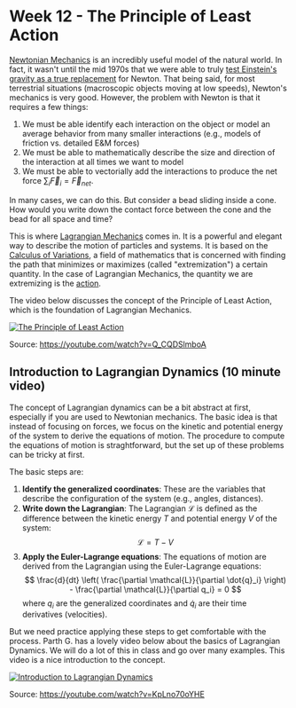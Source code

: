 # Week 12 - The Principle of Least Action

[Newtonian Mechanics](https://en.wikipedia.org/wiki/Newton%27s_laws_of_motion) is an incredibly useful model of the natural world. In fact, it wasn't until the mid 1970s that we were able to truly [test Einstein's gravity as a true replacement](https://en.wikipedia.org/wiki/Tests_of_general_relativity) for Newton. That being said, for most terrestrial situations (macroscopic objects moving at low speeds), Newton's mechanics is very good. However, the problem with Newton is that it requires a few things:

1. We must be able identify each interaction on the object or model an average behavior from many smaller interactions (e.g., models of friction vs. detailed E&M forces)
2. We must be able to mathematically describe the size and direction of the interaction at all times we want to model
3. We must be able to vectorially add the interactions to produce the net force $\sum_i \vec{F}_i = \vec{F}_{net}$.

In many cases, we can do this. But consider a bead sliding inside a cone. How would you write down the contact force between the cone and the bead for all space and time?

This is where [Lagrangian Mechanics](https://en.wikipedia.org/wiki/Lagrangian_mechanics) comes in. It is a powerful and elegant way to describe the motion of particles and systems. It is based on the [Calculus of Variations](https://en.wikipedia.org/wiki/Calculus_of_variations), a field of mathematics that is concerned with finding the path that minimizes or maximizes (called "extremization") a certain quantity. In the case of Lagrangian Mechanics, the quantity we are extremizing is the [action](https://en.wikipedia.org/wiki/Action_(physics)).

The video below discusses the concept of the Principle of Least Action, which is the foundation of Lagrangian Mechanics.

[![The Principle of Least Action](../images/notes/week12/Q_CQDSlmboA.jpg)](https://youtube.com/watch?v=Q_CQDSlmboA)

Source: <https://youtube.com/watch?v=Q_CQDSlmboA>

## Introduction to Lagrangian Dynamics (10 minute video)

The concept of Lagrangian dynamics can be a bit abstract at first, especially if you are used to Newtonian mechanics. The basic idea is that instead of focusing on forces, we focus on the kinetic and potential energy of the system to derive the equations of motion. The procedure to compute the equations of motion is straghtforward, but the set up of these problems can be tricky at first. 

The basic steps are:
1. **Identify the generalized coordinates**: These are the variables that describe the configuration of the system (e.g., angles, distances).
2. **Write down the Lagrangian**: The Lagrangian $\mathcal{L}$ is defined as the difference between the kinetic energy $T$ and potential energy $V$ of the system: 
   $$ \mathcal{L} = T - V $$
3. **Apply the Euler-Lagrange equations**: The equations of motion are derived from the Lagrangian using the Euler-Lagrange equations:
    $$ \frac{d}{dt} \left( \frac{\partial \mathcal{L}}{\partial \dot{q}_i} \right) - \frac{\partial \mathcal{L}}{\partial q_i} = 0 $$
    where $q_i$ are the generalized coordinates and $\dot{q}_i$ are their time derivatives (velocities).

But we need practice applying these steps to get comfortable with the process. Parth G. has a lovely video below about the basics of Lagrangian Dynamics. We will do a lot of this in class and go over many examples. This video is a nice introduction to the concept.

[![Introduction to Lagrangian Dynamics](../images/notes/week12/KpLno70oYHE.jpg)](https://youtube.com/watch?v=KpLno70oYHE)

Source: <https://youtube.com/watch?v=KpLno70oYHE>


